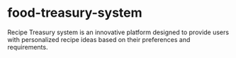 # food-treasury-system
 Recipe Treasury system is an innovative platform designed to provide users with personalized recipe ideas based on their preferences and requirements.
